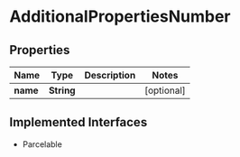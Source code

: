 

# AdditionalPropertiesNumber


## Properties

| Name | Type | Description | Notes |
|------------ | ------------- | ------------- | -------------|
|**name** | **String** |  |  [optional] |


## Implemented Interfaces

* Parcelable


